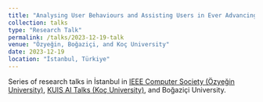 ```yaml
---
title: "Analysing User Behaviours and Assisting Users in Ever Advancing Technology"
collection: talks
type: "Research Talk"
permalink: /talks/2023-12-19-talk
venue: "Özyeğin, Boğaziçi, and Koç University"
date: 2023-12-19
location: "İstanbul, Türkiye"
---
```


Series of research talks in İstanbul in [IEEE Computer Society (Özyeğin University)](https://www.youtube.com/watch?v=0SbVFSw0Chc&pp=ygUbZGlsYXJhIGtla3VsbHVvZ2x1IMO2enllZ2lu), [KUIS AI Talks (Koç University)](https://www.youtube.com/watch?v=VDeP4JveRQg&pp=ygUbZGlsYXJhIGtla3VsbHVvZ2x1IMO2enllZ2lu), and Boğaziçi University.
